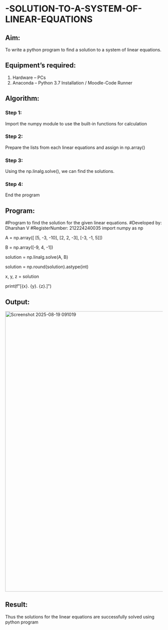 # -SOLUTION-TO-A-SYSTEM-OF-LINEAR-EQUATIONS
## Aim:
To write a python program to find a solution to a system of linear equations.
## Equipment’s required:
1. 	Hardware – PCs
2. 	Anaconda – Python 3.7 Installation / Moodle-Code Runner
## Algorithm:
### Step 1: 
Import the numpy module to use the built-in functions for calculation
### Step 2: 
Prepare the lists from each linear equations and assign in np.array()
### Step 3: 
Using the np.linalg.solve(), we can find the solutions.
### Step 4: 
End the program
## Program:
#Program to find the solution for the given linear equations.
#Developed by: Dharshan V
#RegisterNumber: 212224240035
import numpy as np

A = np.array([
    [5, -3, -10],
    [2, 2, -3],
    [-3, -1, 5]])
    
B = np.array([-9, 4, -1])

solution = np.linalg.solve(A, B)

solution = np.round(solution).astype(int)

x, y, z = solution

print(f"[{x}.  {y}. {z}.]")
## Output:
<img width="1289" height="898" alt="Screenshot 2025-08-19 091019" src="https://github.com/user-attachments/assets/cb50939e-5053-4a9a-98e9-4761233afea6" />

## Result: 
Thus the solutions for the linear equations are successfully solved using python program

